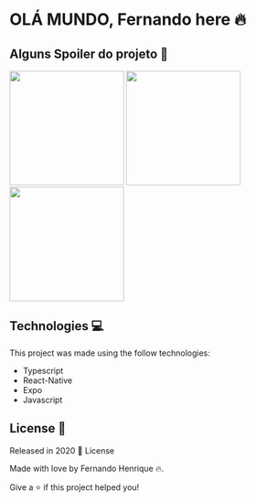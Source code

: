 # OLÁ MUNDO, Fernando here :fire:




## Alguns Spoiler do projeto :eyes:

<img src="https://github.com/RafaelGoulartB/Proffy/raw/master/.github/mobile-home.png" width=200> <img src="https://user-images.githubusercontent.com/68034298/90635352-78ee1380-e1ff-11ea-855f-6da58976e1e7.jpeg" width=200>
<img src="https://user-images.githubusercontent.com/68034298/90635354-7986aa00-e1ff-11ea-8ede-ce1c360f44b9.jpeg" width=200>

 ## Technologies 💻
This project was made using the follow technologies:

<ul>

<li>Typescript</li>
<li>React-Native</li>
<li>Expo</li>
<li>Javascript</li>

</ul>

 ## License 📕

Released in 2020 📕 License

Made with love by Fernando Henrique :fire:.

Give a ⭐️ if this project helped you!
